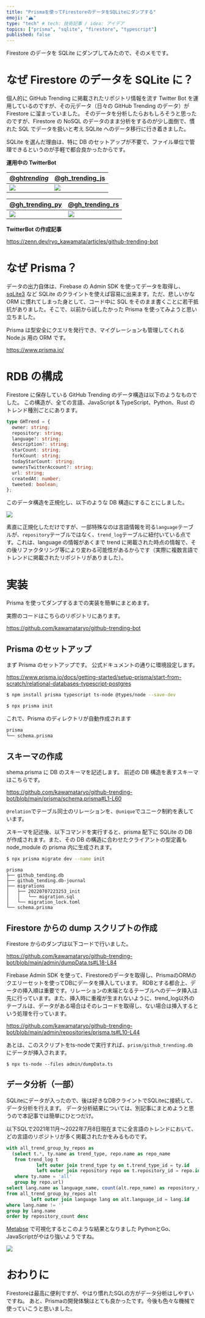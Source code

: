 ```yaml
---
title: "Prismaを使ってFirestoreのデータをSQLiteにダンプする"
emoji: "🏔️"
type: "tech" # tech: 技術記事 / idea: アイデア
topics: ["prisma", "sqlite", "firestore", "typescript"]
published: false
---
```


Firestore のデータを SQLite にダンプしてみたので、そのメモです。

# なぜ Firestore のデータを SQLite に？

個人的に GitHub Trending に掲載されたリポジトリ情報を流す Twitter Bot を運用しているのですが、その元データ（日々の GitHub Trending のデータ）が Firestore に溜まっていました。
そのデータを分析したらおもしろそうと思ったのですが、Firestore の NoSQL のデータのまま分析をするのが少し面倒で、慣れた SQL でデータを扱いと考え SQLite へのデータ移行に行き着きました。

SQLite を選んだ理由は、特に DB のセットアップが不要で、ファイル単位で管理できるというのが手軽で都合良かったからです。

**運用中の TwitterBot**

| [@gh*trending*](https://twitter.com/gh_trending_)                                                          | [@gh_trending_js](https://twitter.com/gh_trending_js)                                                      |
| ---------------------------------------------------------------------------------------------------------- | ---------------------------------------------------------------------------------------------------------- |
| ![](https://user-images.githubusercontent.com/11070996/132124873-b698f5ee-5f7f-4d71-93bb-fd52763c7603.png) | ![](https://user-images.githubusercontent.com/11070996/132124876-5f8ba485-231c-4008-8fe3-e628e4b547b9.png) |

| [@gh_trending_py](https://twitter.com/gh_trending_py)         | [@gh_trending_rs](https://twitter.com/gh_trending_rs)         |
| ------------------------------------------------------------- | ------------------------------------------------------------- |
| ![](https://i.gyazo.com/4f76a7358a0822d3219a51b8c14962ad.png) | ![](https://i.gyazo.com/42b4a9e35cb6f51fdd8c089c44543b96.png) |

**TwitterBot の作成記事**

https://zenn.dev/ryo_kawamata/articles/github-trending-bot

# なぜ Prisma？

データの出力自体は、Firebase の Admin SDK を使ってデータを取得し、[sqLite3](https://www.npmjs.com/package/sqlite3#installing) など SQLite のクライントを使えば容易に出来ます。ただ、悲しいかな ORM に慣れてしまった身として、コード中に SQL をそのまま書くことに若干抵抗がありました。そこで、以前から試したかった Prisma を使ってみようと思い立ちました。

Prisma は型安全にクエリを発行でき、マイグレーションも管理してくれる Node.js 用の ORM です。

https://www.prisma.io/

# RDB の構成

Firestore に保存している GitHub Trending のデータ構造は以下のようなものでした。
この構造が、全ての言語、JavaScript & TypeScript、Python、Rust のトレンド種別ごとにあります。

```ts
type GHTrend = {
  owner: string;
  repository: string;
  language?: string;
  description?: string;
  starCount: string;
  forkCount: string;
  todayStarCount: string;
  ownersTwitterAccount?: string;
  url: string;
  createdAt: number;
  tweeted: boolean;
};
```

このデータ構造を正規化し、以下のような DB 構造にすることにしました。

![](https://i.gyazo.com/9cf694eb762d495b783cdacbb09b2c6f.png)

素直に正規化しただけですが、一部特殊なのは言語情報を司る`language`テーブルが、`repository`テーブルではなく、`trend_log`テーブルに紐付いている点です。これは、language の情報があくまで trend に掲載された時点の情報で、その後リファクタリング等により変わる可能性があるからです（実際に複数言語でトレンドに掲載されたリポジトリがありました）。

# 実装

Prisma を使ってダンプするまでの実装を簡単にまとめます。

実際のコードはこちらのリポジトリにあります。

https://github.com/kawamataryo/github-trending-bot

## Prisma のセットアップ

まず Prisma のセットアップです。
公式ドキュメントの通りに環境設定します。

https://www.prisma.io/docs/getting-started/setup-prisma/start-from-scratch/relational-databases-typescript-postgres

```bash
$ npm install prisma typescript ts-node @types/node --save-dev
```

```bash
$ npx prisma init
```

これで、Prisma のディレクトリが自動作成されます

```bash
prisma
└── schema.prisma
```

## スキーマの作成

shema.prisma に DB のスキーマを記述します。
前述の DB 構造を表すスキーマはこちらです。

https://github.com/kawamataryo/github-trending-bot/blob/main/prisma/schema.prisma#L1-L60

`@relation`でテーブル同士のリレーションを、`@unique`でユニーク制約を表しています。

スキーマを記述後、以下コマンドを実行すると、prisma 配下に SQLite の DB が作成されます。また、その DB の構造に合わせたクライアントの型定義も node_module の prisma 内に生成されます。

```bash
$ npx prisma migrate dev --name init
```

```
prisma
├── github_tending.db
├── github_tending.db-journal
├── migrations
│   ├── 20220707223253_init
│   │   └── migration.sql
│   └── migration_lock.toml
└── schema.prisma
```

## Firestore からの dump スクリプトの作成

Firestore からのダンプは以下コードで行いました。

https://github.com/kawamataryo/github-trending-bot/blob/main/admin/dumpData.ts#L18-L84

Firebase Admin SDK を使って、Firestoreのデータを取得し、PrismaのORMのクエリーセットを使ってDBにデータを挿入しています。
RDBとする都合上、データの挿入順は重要です。リレーションの末端となるテーブルへのデータ挿入は先に行っています。また、挿入時に重複が生まれないように、trend_log以外のテーブルは、データがある場合はそのレコードを取得し、ない場合は挿入するという処理を行っています。

https://github.com/kawamataryo/github-trending-bot/blob/main/admin/repositories/prisma.ts#L10-L44

あとは、このスクリプトをts-nodeで実行すれば、`prism/github_trending.db` にデータが挿入されます。

```
$ npx ts-node --files admin/dumpData.ts
```


## データ分析（一部）

SQLiteにデータが入ったので、後は好きなDBクライントでSQLiteに接続して、データ分析を行えます。
データ分析結果については、別記事にまとめようと思うので本記事では簡単にひとつだけ。

以下SQLで2021年11月〜2022年7月8日現在までに全言語のトレンドにおいて、どの言語のリポジトリが多く掲載されたかをみるものです。

```sql
with all_trend_group_by_repos as 
  (select t.*, ty.name as trend_type, repo.name as repo_name
   from trend_log t
           left outer join trend_type ty on t.trend_type_id = ty.id
           left outer join repository repo on t.repository_id = repo.id
   where ty.name = 'all'
   group by repo.url)
select lang.name as language_name, count(alt.repo_name) as repository_count
from all_trend_group_by_repos alt
         left outer join language lang on alt.language_id = lang.id
where lang.name != ''
group by lang.name
order by repository_count desc
```

[Metabse](https://www.metabase.com/) で可視化するとこのような結果となりました
PythonとGo、JavaScriptがやはり強いようですね。

![](https://i.gyazo.com/e5b72c5131e234c3d188791edff65d44.png)



# おわりに

Firestoreは最高に便利ですが、やはり慣れたSQLの方がデータ分析はしやすいですね。
あと、Prismaの開発体験はとても良かったです。今後も色々な機械で使っていこうと思いました。
